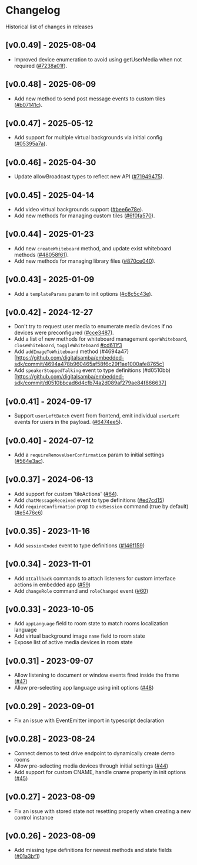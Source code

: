 # Changelog

Historical list of changes in releases

## [v0.0.49] - 2025-08-04
* Improved device enumeration to avoid using getUserMedia when not required ([#7238a01f](https://github.com/digitalsamba/embedded-sdk/commit/7238a01fa8a802a5132db4c818f0e735efdd4e32)).

## [v0.0.48] - 2025-06-09
* Add new method to send post message events to custom tiles ([#b07141c](https://github.com/digitalsamba/embedded-sdk/commit/b07141c2ae98424dec823d9e487b8caedd8ef0b3)).

## [v0.0.47] - 2025-05-12
* Add support for multiple virtual backgrounds via initial config ([#05395a7a](https://github.com/digitalsamba/embedded-sdk/commit/05395a7aa07bfb38697464b55897268d7636cb45)).

## [v0.0.46] - 2025-04-30
* Update allowBroadcast types to reflect new API ([#71949475](https://github.com/digitalsamba/embedded-sdk/commit/7194947501c83ed40b727f6fd85d4df8fc59881f)).

## [v0.0.45] - 2025-04-14
* Add video virtual backgrounds support ([#bee6e78e](https://github.com/digitalsamba/embedded-sdk/commit/bee6e78e303b8219a5a26c36bbb45e8549e452cc)).
* Add new methods for managing custom tiles ([#6f0fa570](https://github.com/digitalsamba/embedded-sdk/commit/6f0fa57028d332d6fd21c5257980e93355ebcb9c)).

## [v0.0.44] - 2025-01-23
* Add new `createWhiteboard` method, and update exist whiteboard methods ([#48058f61](https://github.com/digitalsamba/embedded-sdk/commit/48058f61a85a5f8095a4d8bf7eabd1b4be57ad02)).
* Add new methods for managing library files ([#870ce040](https://github.com/digitalsamba/embedded-sdk/commit/870ce040e618131106595fd242f2f6b8db4b9cd8)).

## [v0.0.43] - 2025-01-09
* Add a `templateParams` param to init options ([#c8c5c43e](https://github.com/digitalsamba/embedded-sdk/commit/8f3fb6c678cd285afdf031990d9bdfb8ad3790fe)).

## [v0.0.42] - 2024-12-27
* Don't try to request user media to enumerate media devices if no devices were preconfigured ([#cce3487](https://github.com/digitalsamba/embedded-sdk/commit/cce34876ad17935c76d0d94f3472ff822a43bd72)).
* Add a list of new methods for whiteboard management `openWhiteboard`, `closeWhiteboard`, `toggleWhiteboard` [#cd611f3](https://github.com/digitalsamba/embedded-sdk/commit/cd611f377a64ccaa47273b72bde82c05a3f39212)
* Add `addImageToWhiteboard` method (#4694a47)[https://github.com/digitalsamba/embedded-sdk/commit/4694a478b960465af58f6c29f1ae1000afe8765c]
* Add `speakerStoppedTalking` event to type definitions (#d0510bb)[https://github.com/digitalsamba/embedded-sdk/commit/d0510bbcad6d4cfb74a2d089af279ae84f866637]

## [v0.0.41] - 2024-09-17
* Support `userLeftBatch` event from frontend, emit individual `userLeft` events for users in the payload. ([#6474ee5](https://github.com/digitalsamba/embedded-sdk/commit/6474ee5a38b1d557ade2ed6fcc9411eab0287f83)).

## [v0.0.40] - 2024-07-12
* Add a `requireRemoveUserConfirmation` param to initial settings ([#564e3ac](https://github.com/digitalsamba/embedded-sdk/commit/564e3acc718ed2f3a172d96b07b538fda2ed8fb3)).

## [v0.0.37] - 2024-06-13
* Add support for custom 'tileActions' ([#64](https://github.com/digitalsamba/embedded-sdk/pull/64)).
* Add `chatMessageReceived`  event to type definitions ([#ed7cd15](https://github.com/digitalsamba/embedded-sdk/commit/ed7cd15c8e5fdde32935c814e2573f6a4d72ce9d))
* Add `requireConfirmation` prop to `endSession` command (true by default) ([#e5476c6](https://github.com/digitalsamba/embedded-sdk/commit/e5476c6af06a05d0f4ff8c404e1270073cf65f91))

## [v0.0.35] - 2023-11-16
* Add `sessionEnded`  event to type definitions ([#146f159](https://github.com/digitalsamba/embedded-sdk/commit/146f1599e74590aa0a3f130bf38cee1071120874))

## [v0.0.34] - 2023-11-01
* Add `UICallback` commands to attach listeners for custom interface actions in embedded app ([#59](https://github.com/digitalsamba/embedded-sdk/pull/59))
* Add `changeRole` command and `roleChanged` event ([#60](https://github.com/digitalsamba/embedded-sdk/pull/60))


## [v0.0.33] - 2023-10-05
* Add `appLanguage` field to room state to match rooms localization language
* Add virtual background image `name` field to room state
* Expose list of active media devices in room state

## [v0.0.31] - 2023-09-07
* Allow listening to document or window events fired inside the frame ([#47](https://github.com/digitalsamba/embedded-sdk/pull/47))
* Allow pre-selecting app language using init options ([#48](https://github.com/digitalsamba/embedded-sdk/pull/48))

## [v0.0.29] - 2023-09-01
* Fix an issue with EventEmitter import in typescript declaration

## [v0.0.28] - 2023-08-24
* Connect demos to test drive endpoint to dynamically create demo rooms
* Allow pre-selecting media devices through initial settings ([#44](https://github.com/digitalsamba/embedded-sdk/pull/44))
* Add support for custom CNAME, handle cname property in init options ([#45](https://github.com/digitalsamba/embedded-sdk/pull/45))

## [v0.0.27] - 2023-08-09
* Fix an issue with stored state not resetting properly when creating a new control instance

## [v0.0.26] - 2023-08-09
* Add missing type definitions for newest methods and state fields ([#01a3bf1](https://github.com/digitalsamba/embedded-sdk/commit/01a3bf1730b03db453acf091e39e4c2c6ea61e22))
